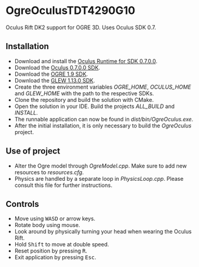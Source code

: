 # OgreOculusTDT4290G10
Oculus Rift DK2 support for OGRE 3D. Uses Oculus SDK 0.7.

## Installation
* Download and install the [Oculus Runtime for SDK 0.7.0.0](https://developer.oculus.com/downloads/pc/0.7.0.0-beta/Oculus_Runtime_for_Windows/).
* Download the [Oculus 0.7.0.0 SDK](https://developer.oculus.com/downloads/pc/0.7.0.0-beta/Oculus_SDK_for_Windows/).
* Download the [OGRE 1.9 SDK](http://www.ogre3d.org/download/sdk).
* Download the [GLEW 1.13.0 SDK](http://sourceforge.net/projects/glew/files/glew/1.13.0/).
* Create the three environment variables *OGRE_HOME*, *OCULUS_HOME* and *GLEW_HOME* with the path to the respective SDKs.
* Clone the repository and build the solution with CMake.
* Open the solution in your IDE. Build the projects *ALL_BUILD* and *INSTALL*.
* The runnable application can now be found in *dist/bin/OgreOculus.exe*.
* After the initial installation, it is only necessary to build the *OgreOculus* project.

## Use of project
* Alter the Ogre model through *OgreModel.cpp*. Make sure to add new resources to *resources.cfg*.
* Physics are handled by a separate loop in *PhysicsLoop.cpp*. Please consult this file for further instructions.

## Controls
* Move using <kbd>W</kbd><kbd>A</kbd><kbd>S</kbd><kbd>D</kbd> or arrow keys.
* Rotate body using mouse.
* Look around by physically turning your head when wearing the Oculus Rift.
* Hold <kbd>Shift</kbd> to move at double speed.
* Reset position by pressing <kbd>R</kbd>.
* Exit application by pressing <kbd>Esc</kbd>.
